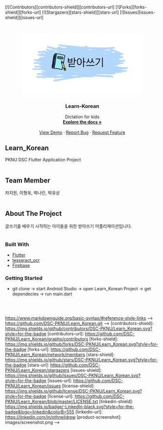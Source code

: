 <!--
*** Thanks for checking out the Best-README-Template. If you have a suggestion
*** that would make this better, please fork the repo and create a pull request
*** or simply open an issue with the tag "enhancement".
*** Thanks again! Now go create something AMAZING! :D
-->

<!-- PROJECT SHIELDS -->
<!--
*** I'm using markdown "reference style" links for readability.
*** Reference links are enclosed in brackets [ ] instead of parentheses ( ).
*** See the bottom of this document for the declaration of the reference variables
*** for contributors-url, forks-url, etc. This is an optional, concise syntax you may use.
*** https://www.markdownguide.org/basic-syntax/#reference-style-links
-->

[![Contributors][contributors-shield]][contributors-url]
[![Forks][forks-shield]][forks-url]
[![Stargazers][stars-shield]][stars-url]
[![Issues][issues-shield]][issues-url]


<!-- PROJECT LOGO -->
<br />
<p align="center">
  <a href="https://github.com/DSC-PKNU/Learn_Korean">
    <img src="images/KidPage/dictation.png" alt="Logo" width="400" height="200">
  </a>

  <h3 align="center">Learn-Korean</h3>

  <p align="center">
    Dictation for kids
    <br />
    <a href="https://github.com/DSC-PKNU/Learn_Korean"><strong>Explore the docs »</strong></a>
    <br />
    <br />
    <a href="hhttps://github.com/DSC-PKNU/Learn_Korean">View Demo</a>
    ·
    <a href="https://github.com/DSC-PKNU/Learn_Korean">Report Bug</a>
    ·
    <a href="https://github.com/DSC-PKNU/Learn_Korean/issues">Request Feature</a>
  </p>
</p>

<!-- ABOUT THE PROJECT -->
## Learn_Korean
PKNU DSC Flutter Application Project
<br />
<br />
<!-- Member -->
## Team Member
차지원, 이형욱, 박나린, 박유상
<br />
<br />
<!-- About The Project -->
## About The Project
글쓰기를 배우기 시작하는 아이들을 위한 받아쓰기 어플리케이션입니다.
<br />
<br />
<!-- Build With -->
### Built With
 - [Flutter](https://www.flutter.dev)
 - [tesseract_ocr](https://pub.dev/packages/tesseract_ocr)
 - [Firebase](https://firebase.google.com/?hl=ko)

### Getting Started
 - git clone -> start Android Studio -> open Learn_Korean Project -> get dependecies -> run main.dart
<br />
<br />




<!-- GETTING STARTED -->
<!--[![Product Name Screen Shot][product-screenshot]](https://example.com)


<!-- TABLE OF CONTENTS -->
<!--<details open="open">
  <summary>Table of Contents</summary>
  <ol>
    <li>
      <a href="#about-the-project">About The Project</a>
      <ul>
        <li><a href="#built-with">Built With</a></li>
      </ul>
    </li>
    <li>
      <a href="#getting-started">Getting Started</a>
      <ul>
        <li><a href="#prerequisites">Prerequisites</a></li>
        <li><a href="#installation">Installation</a></li>
      </ul>
    </li>
    <li><a href="#usage">Usage</a></li>
    <li><a href="#roadmap">Roadmap</a></li>
    <li><a href="#contributing">Contributing</a></li>
    <li><a href="#contact">Contact</a></li>
    <li><a href="#acknowledgements">Acknowledgements</a></li>
  </ol>
</details>

<!--프로젝트 소개

<!--Here's why:

<!-- - 이런이런 이유
<!-- - 저런저런 이유
- 요런요런 이유

<!--Of course, no one template will serve all projects since your needs may be different. So I'll be adding more in the near future. You may also suggest changes by forking this repo and creating a pull request or opening an issue. Thanks to all the people have have contributed to expanding this template!

<!--A list of commonly used resources that I find helpful are listed in the acknowledgements.


<!--## Getting Started

<!--어떻게 실행시키나요

<!--### Prerequisites

<!--무엇을 install 해야할까요

<!--- npm
  ```sh
  npm install npm@latest -g
  ```

<!--### Installation

<!--1. Get a free API Key at [https://example.com](https://example.com)
<!--2. Clone the repo
   ```sh
   git clone https://github.com/DSC-PKNU/Learn_Korean.git
   ```
3. Install NPM packages
   ```sh
   npm install
   ```
4. Enter your API in `config.js`
   ```JS
   const API_KEY = 'ENTER YOUR API';
   ```

<!-- USAGE EXAMPLES -->

<!--## Usage

<!--사용법을 적어봅시다

<!--_For more examples, please refer to the [Documentation](https://example.com)_

<!-- ROADMAP -->

<!--## Roadmap

<!--See the [open issues](https://github.com/DSC-PKNU/Learn_Korean/issues) for a list of proposed features (and known issues).

<!-- CONTRIBUTING -->

<!--## Contributing

<!-- Contributions are what make the open source community such an amazing place to be learn, inspire, and create. Any contributions you make are **greatly appreciated**.
1. Fork the Project
2. Create your Feature Branch (`git checkout -b feature/AmazingFeature`)
3. Commit your Changes (`git commit -m 'Add some AmazingFeature'`)
4. Push to the Branch (`git push origin feature/AmazingFeature`)
5. Open a Pull Request
-->
<!-- LICENSE -->

<!--## License

<!-- Distributed under the MIT License. See `LICENSE` for more information.

<!-- CONTACT -->

<!--## Contact
DSC PKNU

<!--Your Name - [@your_twitter](https://twitter.com/your_username) - email@example.com

<!--Project Link: [https://github.com/your_username/repo_name](https://github.com/your_username/repo_name)

<!-- ACKNOWLEDGEMENTS -->

<!-- - [GitHub Emoji Cheat Sheet](https://www.webpagefx.com/tools/emoji-cheat-sheet)
- [Img Shields](https://shields.io)
- [GitHub Pages](https://pages.github.com)
- [Animate.css](https://daneden.github.io/animate.css) -->


<!-- MARKDOWN LINKS & IMAGES -->
https://www.markdownguide.org/basic-syntax/#reference-style-links -->
https://github.com/DSC-PKNU/Learn_Korean.git -->
[contributors-shield]: https://img.shields.io/github/contributors/DSC-PKNU/Learn_Korean.svg?style=for-the-badge
[contributors-url]: https://github.com/DSC-PKNU/Learn_Korean/graphs/contributors
[forks-shield]: https://img.shields.io/github/forks/DSC-PKNU/Learn_Korean.svg?style=for-the-badge
[forks-url]: https://github.com/DSC-PKNU/Learn_Korean/network/members
[stars-shield]: https://img.shields.io/github/stars/DSC-PKNU/Learn_Korean.svg?style=for-the-badge
[stars-url]: https://github.com/DSC-PKNU/Learn_Korean/stargazers
[issues-shield]: https://img.shields.io/github/issues/DSC-PKNU/Learn_Korean.svg?style=for-the-badge
[issues-url]: https://github.com/DSC-PKNU/Learn_Korean/issues
[license-shield]: https://img.shields.io/github/license/DSC-PKNU/Learn_Korean.svg?style=for-the-badge
[license-url]: https://github.com/DSC-PKNU/Learn_Korean/blob/master/LICENSE.txt
[linkedin-shield]: https://img.shields.io/badge/-LinkedIn-black.svg?style=for-the-badge&logo=linkedin&colorB=555
[linkedin-url]: https://linkedin.com/in/othneildrew
[product-screenshot]: images/screenshot.png
 -->
